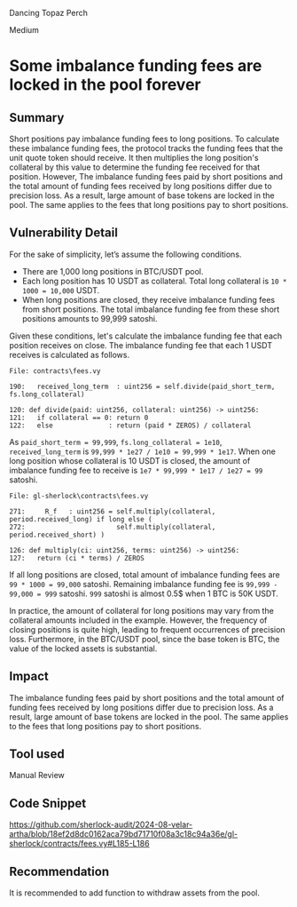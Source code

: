 Dancing Topaz Perch

Medium

# Some imbalance funding fees are locked in the pool forever

## Summary

Short positions pay imbalance funding fees to long positions. To calculate these imbalance funding fees, the protocol tracks the funding fees that the unit quote token should receive. It then multiplies the long position's collateral by this value to determine the funding fee received for that position. However, The imbalance funding fees paid by short positions and the total amount of funding fees received by long positions differ due to precision loss. As a result, large amount of base tokens are locked in the pool. The same applies to the fees that long positions pay to short positions.

## Vulnerability Detail

For the sake of simplicity, let’s assume the following conditions.
- There are 1,000 long positions in BTC/USDT pool.
- Each long position has 10 USDT as collateral. Total long collateral is `10 * 1000 = 10,000` USDT.
- When long positions are closed, they receive imbalance funding fees from short positions. The total imbalance funding fee from these short positions amounts to 99,999 satoshi.

Given these conditions, let's calculate the imbalance funding fee that each position receives on close.
The imbalance funding fee that each 1 USDT receives is calculated as follows.

```vyper
File: contracts\fees.vy

190:   received_long_term  : uint256 = self.divide(paid_short_term,    fs.long_collateral)

120: def divide(paid: uint256, collateral: uint256) -> uint256:
121:   if collateral == 0: return 0
122:   else              : return (paid * ZEROS) / collateral

```
As `paid_short_term = 99,999`, `fs.long_collateral = 1e10`, `received_long_term` is `99,999 * 1e27 / 1e10 = 99,999 * 1e17`.
When one long position whose collateral is 10 USDT is closed, the amount of imbalance funding fee to receive is `1e7 * 99,999 * 1e17 / 1e27 = 99` satoshi.

```vyper
File: gl-sherlock\contracts\fees.vy

271:     R_f   : uint256 = self.multiply(collateral, period.received_long) if long else (
272:                       self.multiply(collateral, period.received_short) )

126: def multiply(ci: uint256, terms: uint256) -> uint256:
127:   return (ci * terms) / ZEROS
```

If all long positions are closed, total amount of imbalance funding fees are `99 * 1000 = 99,000` satoshi.
Remaining imbalance funding fee is `99,999 - 99,000 = 999` satoshi.
`999` satoshi is almost 0.5$ when 1 BTC is 50K USDT.

In practice, the amount of collateral for long positions may vary from the collateral amounts included in the example. However, the frequency of closing positions is quite high, leading to frequent occurrences of precision loss.
Furthermore, in the BTC/USDT pool, since the base token is BTC, the value of the locked assets is substantial.

## Impact

The imbalance funding fees paid by short positions and the total amount of funding fees received by long positions differ due to precision loss. As a result, large amount of base tokens are locked in the pool. The same applies to the fees that long positions pay to short positions.

## Tool used

Manual Review

## Code Snippet

https://github.com/sherlock-audit/2024-08-velar-artha/blob/18ef2d8dc0162aca79bd71710f08a3c18c94a36e/gl-sherlock/contracts/fees.vy#L185-L186

## Recommendation

It is recommended to add function to withdraw assets from the pool.